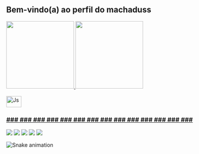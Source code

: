 ## Bem-vindo(a) ao perfil do machaduss 

 <div>
   <a href="https://github.com/machaduss">
   <img height="180em" src="https://github-readme-stats.vercel.app/api?username=machaduss&show_icons=true&theme=tokyonight&include_all_commits=true&count_private=true"/>
   <img height="180em" src="https://github-readme-stats.vercel.app/api/top-langs/?username=machaduss&layout=compact&langs_count=6&theme=tokyonight"/>

</div>
<div style="display: inline_block"><br>
  <img align="center" alt="Js" height="30" width="40" 
  <img align="center" alt="HTML" height="30" width="40" 
  <img align="center" alt="CSS" height="30" width="40" 
</div>
 
 <br>
 
  ### ### ### ### ### ### ### ### ### ### ### ### ### ### ### ###
 
<div> 
  <a href="https://www.youtube.com/machaduss" target="_blank"><img src="https://img.shields.io/badge/YouTube-FF0000?style=for-the-badge&logo=youtube&logoColor=white" target="_blank"></a>
  <a href="https://instagram.com/machaduss" target="_blank"><img src="https://img.shields.io/badge/-Instagram-%23E4405F?style=for-the-badge&logo=instagram&logoColor=white" target="_blank"></a>
 <a href="https://discord.gg/5DVhGKVf4h" target="_blank"><img src="https://img.shields.io/badge/Discord-7289DA?style=for-the-badge&logo=discord&logoColor=white" target="_blank"></a> 
  <a href = "mailto:gemeos@machaduss.com"><img src="https://img.shields.io/badge/-Gmail-%23333?style=for-the-badge&logo=gmail&logoColor=white" target="_blank"></a>
  <a href="https://www.linkedin.com/in/machaduss" target="_blank"><img src="https://img.shields.io/badge/-LinkedIn-%230077B5?style=for-the-badge&logo=linkedin&logoColor=white" target="_blank"></a> 
 
  ![Snake animation](https://github.com/machaduss/machaduss/blob/output/github-contribution-grid-snake.svg)

</div>
